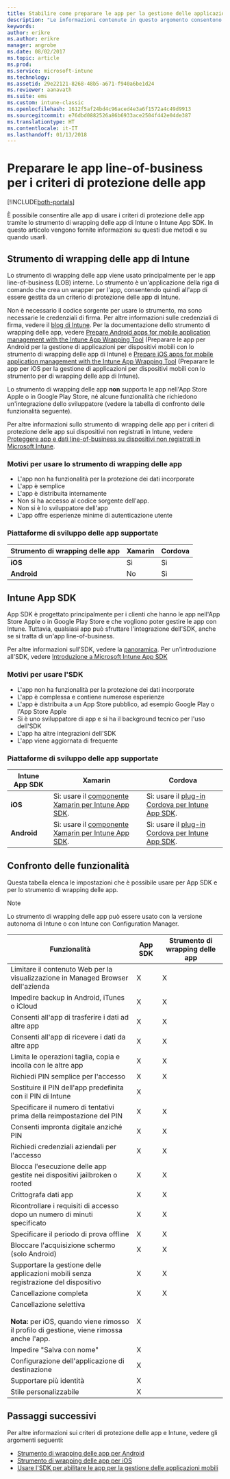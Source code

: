 ```yaml
---
title: Stabilire come preparare le app per la gestione delle applicazioni mobili con Microsoft Intune
description: "Le informazioni contenute in questo argomento consentono di stabilire quando è necessario usare lo strumento di wrapping delle app e App SDK per abilitare le app line-of-business personalizzate per l'uso dei criteri di gestione delle app mobili."
keywords: 
author: erikre
ms.author: erikre
manager: angrobe
ms.date: 08/02/2017
ms.topic: article
ms.prod: 
ms.service: microsoft-intune
ms.technology: 
ms.assetid: 29e22121-8268-48b5-a671-f940a6be1d24
ms.reviewer: aanavath
ms.suite: ems
ms.custom: intune-classic
ms.openlocfilehash: 1612f5af24bd4c96aced4e3a6f1572a4c49d9913
ms.sourcegitcommit: e76dbd0882526a86b6933ace2504f442e04de387
ms.translationtype: HT
ms.contentlocale: it-IT
ms.lasthandoff: 01/13/2018
---
```

# <a name="prepare-line-of-business-apps-for-app-protection-policies"></a>Preparare le app line-of-business per i criteri di protezione delle app

[!INCLUDE[both-portals](./includes/note-for-both-portals.md)]

È possibile consentire alle app di usare i criteri di protezione delle app tramite lo strumento di wrapping delle app di Intune o Intune App SDK. In questo articolo vengono fornite informazioni su questi due metodi e su quando usarli.

## <a name="intune-app-wrapping-tool"></a>Strumento di wrapping delle app di Intune
Lo strumento di wrapping delle app viene usato principalmente per le app line-of-business (LOB) interne. Lo strumento è un'applicazione della riga di comando che crea un wrapper per l'app, consentendo quindi all'app di essere gestita da un criterio di protezione delle app di Intune.

Non è necessario il codice sorgente per usare lo strumento, ma sono necessarie le credenziali di firma. Per altre informazioni sulle credenziali di firma, vedere il [blog di Intune](https://blogs.technet.microsoft.com/enterprisemobility/2015/02/25/how-to-obtain-the-prerequisites-for-the-intune-app-wrapping-tool-for-ios/). Per la documentazione dello strumento di wrapping delle app, vedere [Prepare Android apps for mobile application management with the Intune App Wrapping Tool](app-wrapper-prepare-android.md) (Preparare le app per Android per la gestione di applicazioni per dispositivi mobili con lo strumento di wrapping delle app di Intune) e [Prepare iOS apps for mobile application management with the Intune App Wrapping Tool](app-wrapper-prepare-ios.md) (Preparare le app per iOS per la gestione di applicazioni per dispositivi mobili con lo strumento per di wrapping delle app di Intune).

Lo strumento di wrapping delle app **non** supporta le app nell'App Store Apple o in Google Play Store, né alcune funzionalità che richiedono un'integrazione dello sviluppatore (vedere la tabella di confronto delle funzionalità seguente).


Per altre informazioni sullo strumento di wrapping delle app per i criteri di protezione delle app sui dispositivi non registrati in Intune, vedere [Proteggere app e dati line-of-business su dispositivi non registrati in Microsoft Intune](/intune-classic/deploy-use/protect-line-of-business-apps-and-data-on-devices-not-enrolled-in-microsoft-intune).

### <a name="reasons-to-use-the-app-wrapping-tool"></a>Motivi per usare lo strumento di wrapping delle app
* L'app non ha funzionalità per la protezione dei dati incorporate
* L'app è semplice
* L'app è distribuita internamente
* Non si ha accesso al codice sorgente dell'app.
* Non si è lo sviluppatore dell'app
* L'app offre esperienze minime di autenticazione utente


### <a name="supported-app-development-platforms"></a>Piattaforme di sviluppo delle app supportate

|**Strumento di wrapping delle app** | **Xamarin** |**Cordova** |
|------|----|----|
|**iOS** |Sì|Sì|
|**Android**| No |Sì|

## <a name="intune-app-sdk"></a>Intune App SDK
App SDK è progettato principalmente per i clienti che hanno le app nell'App Store Apple o in Google Play Store e che vogliono poter gestire le app con Intune. Tuttavia, qualsiasi app può sfruttare l'integrazione dell'SDK, anche se si tratta di un'app line-of-business.

Per altre informazioni sull'SDK, vedere la [panoramica](app-sdk.md). Per un'introduzione all'SDK, vedere [Introduzione a Microsoft Intune App SDK](app-sdk-get-started.md)

### <a name="reasons-to-use-the-sdk"></a>Motivi per usare l'SDK
* L'app non ha funzionalità per la protezione dei dati incorporate
* L'app è complessa e contiene numerose esperienze
* L'app è distribuita a un App Store pubblico, ad esempio Google Play o l'App Store Apple
* Si è uno sviluppatore di app e si ha il background tecnico per l'uso dell'SDK
* L'app ha altre integrazioni dell'SDK
* L'app viene aggiornata di frequente

### <a name="supported-app-development-platforms"></a>Piattaforme di sviluppo delle app supportate

|**Intune App SDK** |**Xamarin** |**Cordova**
|------|----|----|
|**iOS**|Sì: usare il [componente Xamarin per Intune App SDK](app-sdk-xamarin.md).|Sì: usare il [plug-in Cordova per Intune App SDK](app-sdk-cordova.md).|
|**Android**| Sì: usare il [componente Xamarin per Intune App SDK](app-sdk-xamarin.md).|Sì: usare il [plug-in Cordova per Intune App SDK](app-sdk-cordova.md).|

## <a name="feature-comparison"></a>Confronto delle funzionalità
Questa tabella elenca le impostazioni che è possibile usare per App SDK e per lo strumento di wrapping delle app.

> [!NOTE]
> Lo strumento di wrapping delle app può essere usato con la versione autonoma di Intune o con Intune con Configuration Manager.

|Funzionalità|App SDK|Strumento di wrapping delle app|
|-----------|---------------------|-----------|
|Limitare il contenuto Web per la visualizzazione in Managed Browser dell'azienda|X|X|
|Impedire backup in Android, iTunes o iCloud|X|X|
|Consenti all'app di trasferire i dati ad altre app|X|X|
|Consenti all'app di ricevere i dati da altre app|X|X|
|Limita le operazioni taglia, copia e incolla con le altre app|X|X|
|Richiedi PIN semplice per l'accesso|X|X|
|Sostituire il PIN dell'app predefinita con il PIN di Intune|X||
|Specificare il numero di tentativi prima della reimpostazione del PIN|X|X|
|Consenti impronta digitale anziché PIN |X|X|
|Richiedi credenziali aziendali per l'accesso|X|X|
|Blocca l'esecuzione delle app gestite nei dispositivi jailbroken o rooted|X|X|
|Crittografa dati app|X|X|
|Ricontrollare i requisiti di accesso dopo un numero di minuti specificato|X|X|
|Specificare il periodo di prova offline|X|X|
|Bloccare l'acquisizione schermo (solo Android)|X|X|
|Supportare la gestione delle applicazioni mobili senza registrazione del dispositivo|X|X|
|Cancellazione completa|X|X|
|Cancellazione selettiva <br></br>**Nota:** per iOS, quando viene rimosso il profilo di gestione, viene rimossa anche l'app.|X||
|Impedire "Salva con nome" |X||
|Configurazione dell'applicazione di destinazione |X||
|Supportare più identità|X||
|Stile personalizzabile |X|||
## <a name="next-steps"></a>Passaggi successivi

Per altre informazioni sui criteri di protezione delle app e Intune, vedere gli argomenti seguenti:

  -  [Strumento di wrapping delle app per Android](app-wrapper-prepare-android.md)</br>
  - [Strumento di wrapping delle app per iOS](app-wrapper-prepare-ios.md)</br>
  - [Usare l'SDK per abilitare le app per la gestione delle applicazioni mobili](/intune-classic/deploy-use/use-the-sdk-to-enable-apps-for-mobile-application-management)
